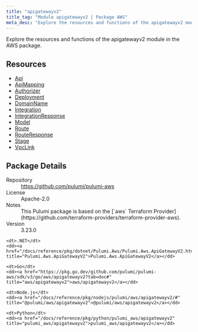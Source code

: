 ```yaml
---
title: "apigatewayv2"
title_tag: "Module apigatewayv2 | Package AWS"
meta_desc: "Explore the resources and functions of the apigatewayv2 module in the AWS package."
---
```


<!-- WARNING: this file was generated by Pulumi Docs Generator. -->
<!-- Do not edit by hand unless you're certain you know what you are doing! -->

Explore the resources and functions of the apigatewayv2 module in the AWS package.

<h2 id="resources">Resources</h2>
<ul class="api">
    <li><a href="api" title="Api"><span class="symbol resource"></span>Api</a></li>
    <li><a href="apimapping" title="ApiMapping"><span class="symbol resource"></span>ApiMapping</a></li>
    <li><a href="authorizer" title="Authorizer"><span class="symbol resource"></span>Authorizer</a></li>
    <li><a href="deployment" title="Deployment"><span class="symbol resource"></span>Deployment</a></li>
    <li><a href="domainname" title="DomainName"><span class="symbol resource"></span>DomainName</a></li>
    <li><a href="integration" title="Integration"><span class="symbol resource"></span>Integration</a></li>
    <li><a href="integrationresponse" title="IntegrationResponse"><span class="symbol resource"></span>IntegrationResponse</a></li>
    <li><a href="model" title="Model"><span class="symbol resource"></span>Model</a></li>
    <li><a href="route" title="Route"><span class="symbol resource"></span>Route</a></li>
    <li><a href="routeresponse" title="RouteResponse"><span class="symbol resource"></span>RouteResponse</a></li>
    <li><a href="stage" title="Stage"><span class="symbol resource"></span>Stage</a></li>
    <li><a href="vpclink" title="VpcLink"><span class="symbol resource"></span>VpcLink</a></li>
</ul>

<h2 id="package-details">Package Details</h2>
<dl class="package-details">
	<dt>Repository</dt>
	<dd><a href="https://github.com/pulumi/pulumi-aws">https://github.com/pulumi/pulumi-aws</a></dd>
	<dt>License</dt>
	<dd>Apache-2.0</dd>
	<dt>Notes</dt>
	<dd>This Pulumi package is based on the [`aws` Terraform Provider](https://github.com/terraform-providers/terraform-provider-aws).</dd>
	<dt>Version</dt>
	<dd>3.23.0</dd>
</dl>



<dl class="tabular">

    <dt>.NET</dt>
    <dd><a href="/docs/reference/pkg/dotnet/Pulumi.Aws/Pulumi.Aws.ApiGatewayV2.html" title="Pulumi.Aws.ApiGatewayV2">Pulumi.Aws.ApiGatewayV2</a></dd>

    <dt>Go</dt>
    <dd><a href="https://pkg.go.dev/github.com/pulumi/pulumi-aws/sdk/v3/go/aws/apigatewayv2?tab=doc#" title="aws/apigatewayv2">aws/apigatewayv2</a></dd>

    <dt>Node.js</dt>
    <dd><a href="/docs/reference/pkg/nodejs/pulumi/aws/apigatewayv2/#" title="@pulumi/aws/apigatewayv2">@pulumi/aws/apigatewayv2</a></dd>

    <dt>Python</dt>
    <dd><a href="/docs/reference/pkg/python/pulumi_aws/apigatewayv2" title="pulumi_aws/apigatewayv2">pulumi_aws/apigatewayv2</a></dd>

</dl>

